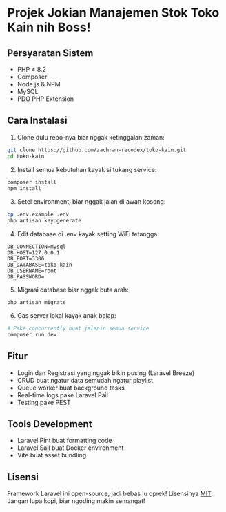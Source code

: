 # Projek Jokian Manajemen Stok Toko Kain nih Boss!

## Persyaratan Sistem

-   PHP ≥ 8.2
-   Composer
-   Node.js & NPM
-   MySQL
-   PDO PHP Extension

## Cara Instalasi

1. Clone dulu repo-nya biar nggak ketinggalan zaman:

```bash
git clone https://github.com/zachran-recodex/toko-kain.git
cd toko-kain
```

2. Install semua kebutuhan kayak si tukang service:

```bash
composer install
npm install
```

3. Setel environment, biar nggak jalan di awan kosong:

```bash
cp .env.example .env
php artisan key:generate
```

4. Edit database di .env kayak setting WiFi tetangga:

```
DB_CONNECTION=mysql
DB_HOST=127.0.0.1
DB_PORT=3306
DB_DATABASE=toko-kain
DB_USERNAME=root
DB_PASSWORD=
```

5. Migrasi database biar nggak buta arah:

```bash
php artisan migrate
```

6. Gas server lokal kayak anak balap:

```bash
# Pake concurrently buat jalanin semua service
composer run dev
```

## Fitur

-   Login dan Registrasi yang nggak bikin pusing (Laravel Breeze)
-   CRUD buat ngatur data semudah ngatur playlist
-   Queue worker buat background tasks
-   Real-time logs pake Laravel Pail
-   Testing pake PEST

## Tools Development

-   Laravel Pint buat formatting code
-   Laravel Sail buat Docker environment
-   Vite buat asset bundling

## Lisensi

Framework Laravel ini open-source, jadi bebas lu oprek! Lisensinya [MIT](https://opensource.org/licenses/MIT). Jangan lupa kopi, biar ngoding makin semangat!
